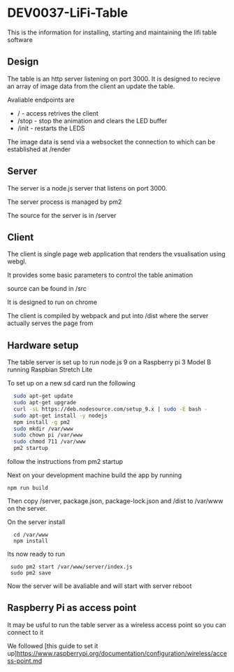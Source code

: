 # DEV0037-LiFi-Table

This is the information for installing, starting and maintaining the lifi table software

## Design

The table is an http server listening on port 3000. It is designed to recieve an array of image data from the client an update the table.

Avaliable endpoints are

* / - access retrives the client
* /stop - stop the animation and clears the LED buffer  
* /init - restarts the LEDS

The image data is send via a websocket the connection to which can be established at /render

## Server

The server is a node.js server that listens on port 3000.

The server process is managed by pm2 

The source for the server is in /server 

## Client

The client is single page web application that renders the vsualisation using webgl.

It provides some basic parameters to control the table animation

source can be found in /src

It is designed to run on chrome

The client is compiled by webpack and put into /dist where the server actually serves the page from

## Hardware setup

The table server is set up to run node.js 9 on a Raspberry pi 3 Model B running Raspbian Stretch Lite

To set up on a new sd card run the following

```bash
  sudo apt-get update
  sudo apt-get upgrade
  curl -sL https://deb.nodesource.com/setup_9.x | sudo -E bash -
  sudo apt-get install -y nodejs
  npm install -g pm2
  sudo mkdir /var/www
  sudo chown pi /var/www
  sudo chmod 711 /var/www
  pm2 startup
```
follow the instructions from pm2 startup

Next on your development machine build the app by running

`npm run build`

Then copy /server, package.json, package-lock.json and /dist to /var/www on the server.

On the server install 

```
  cd /var/www
  npm install
``` 

Its now ready to run 

```
 sudo pm2 start /var/www/server/index.js
 sudo pm2 save 
``` 

Now the server will be avaliable and will start with server reboot

## Raspberry Pi as access point

It may be usful to run the table server as a wireless access point so you can connect to it

We followed [this guide to set it up]https://www.raspberrypi.org/documentation/configuration/wireless/access-point.md


